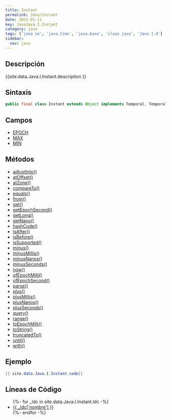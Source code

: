 ```yaml
---
title: Instant
permalink: Java/Instant
date: 2021-01-11
key: JavaJava.I.Instant
category: java
tags: ['java se', 'java.time', 'java.base', 'clase java', 'Java 1.8']
sidebar: 
  nav: java
---
```


## Descripción
{{site.data.Java.I.Instant.description }}

## Sintaxis
~~~java
public final class Instant extends Object implements Temporal, TemporalAdjuster, Comparable<Instant>, Serializable
~~~

## Campos
* [EPOCH](/Java/Instant/EPOCH)
* [MAX](/Java/Instant/MAX)
* [MIN](/Java/Instant/MIN)

## Métodos
* [adjustInto()](/Java/Instant/adjustInto)
* [atOffset()](/Java/Instant/atOffset)
* [atZone()](/Java/Instant/atZone)
* [compareTo()](/Java/Instant/compareTo)
* [equals()](/Java/Instant/equals)
* [from()](/Java/Instant/from)
* [get()](/Java/Instant/get)
* [getEpochSecond()](/Java/Instant/getEpochSecond)
* [getLong()](/Java/Instant/getLong)
* [getNano()](/Java/Instant/getNano)
* [hashCode()](/Java/Instant/hashCode)
* [isAfter()](/Java/Instant/isAfter)
* [isBefore()](/Java/Instant/isBefore)
* [isSupported()](/Java/Instant/isSupported)
* [minus()](/Java/Instant/minus)
* [minusMillis()](/Java/Instant/minusMillis)
* [minusNanos()](/Java/Instant/minusNanos)
* [minusSeconds()](/Java/Instant/minusSeconds)
* [now()](/Java/Instant/now)
* [ofEpochMilli()](/Java/Instant/ofEpochMilli)
* [ofEpochSecond()](/Java/Instant/ofEpochSecond)
* [parse()](/Java/Instant/parse)
* [plus()](/Java/Instant/plus)
* [plusMillis()](/Java/Instant/plusMillis)
* [plusNanos()](/Java/Instant/plusNanos)
* [plusSeconds()](/Java/Instant/plusSeconds)
* [query()](/Java/Instant/query)
* [range()](/Java/Instant/range)
* [toEpochMilli()](/Java/Instant/toEpochMilli)
* [toString()](/Java/Instant/toString)
* [truncatedTo()](/Java/Instant/truncatedTo)
* [until()](/Java/Instant/until)
* [with()](/Java/Instant/with)

## Ejemplo
~~~java
{{ site.data.Java.I.Instant.code}}
~~~

## Líneas de Código
<ul>
{%- for _ldc in site.data.Java.I.Instant.ldc -%}
   <li>
       <a href="{{_ldc['url'] }}">{{ _ldc['nombre'] }}</a>
   </li>
{%- endfor -%}
</ul>
